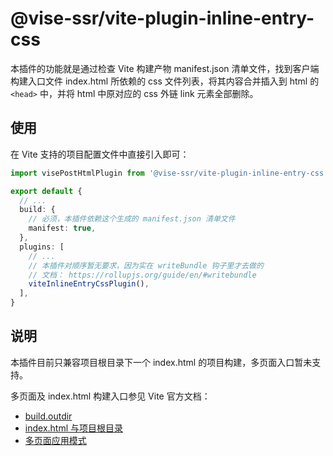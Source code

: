 # @vise-ssr/vite-plugin-inline-entry-css

本插件的功能就是通过检查 Vite 构建产物 manifest.json 清单文件，找到客户端构建入口文件 index.html 所依赖的 css 文件列表，将其内容合并插入到 html 的 `<head>` 中，并将 html 中原对应的 css 外链 link 元素全部删除。

## 使用

在 Vite 支持的项目配置文件中直接引入即可：

```ts
import visePostHtmlPlugin from '@vise-ssr/vite-plugin-inline-entry-css';

export default {
  // ...
  build: {
    // 必须，本插件依赖这个生成的 manifest.json 清单文件
    manifest: true,
  },
  plugins: [
    // ...
    // 本插件对顺序暂无要求，因为实在 writeBundle 钩子里才去做的
    // 文档： https://rollupjs.org/guide/en/#writebundle
    viteInlineEntryCssPlugin(),
  ],
}
```

## 说明

本插件目前只兼容项目根目录下一个 index.html 的项目构建，多页面入口暂未支持。

多页面及 index.html 构建入口参见 Vite 官方文档：
+ [build.outdir](https://cn.vitejs.dev/config/#build-outdir)
+ [index.html 与项目根目录](https://cn.vitejs.dev/guide/#index-html-and-project-root)
+ [多页面应用模式](https://cn.vitejs.dev/guide/build.html#multi-page-app)
